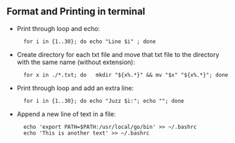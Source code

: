 ## Format and Printing in terminal

* Print through loop and echo:

        for i in {1..30}; do echo "Line $i" ; done
    
* Create directory for each txt file and move that txt file to the directory with the same name (without extension):

        for x in ./*.txt; do   mkdir "${x%.*}" && mv "$x" "${x%.*}"; done
  
* Print through loop and add an extra line:

        for i in {1..30}; do echo "Juzz $i:"; echo ""; done
    
* Append a new line of text in a file:

        echo 'export PATH=$PATH:/usr/local/go/bin' >> ~/.bashrc
        echo 'This is another text' >> ~/.bashrc
